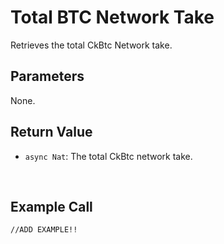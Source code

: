 # Total BTC Network Take

Retrieves the total CkBtc Network take.

## Parameters

None.

## Return Value

- `async Nat`: The total CkBtc network take.

&nbsp;

## Example Call

```
//ADD EXAMPLE!!
```